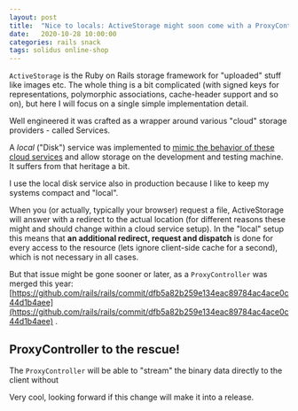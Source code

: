 ```yaml
---
layout: post
title:  "Nice to locals: ActiveStorage might soon come with a ProxyController"
date:   2020-10-28 10:00:00
categories: rails snack
tags: solidus online-shop
---
```


`ActiveStorage` is the Ruby on Rails storage framework for "uploaded" stuff like
images etc.
The whole thing is a bit complicated (with signed
keys for representations, polymorphic associations, cache-header support and so on), but here I will focus
on a single simple implementation detail.

Well engineered it was crafted as a wrapper around various "cloud" storage
providers - called Services. 

A *local* ("Disk") service was implemented to [mimic the behavior of these
cloud services](https://discuss.rubyonrails.org/t/local-activestorage-and-url-expiration-with-big-long-file-uploads/74749/12)
 and allow storage on the development and testing machine. It suffers from that
heritage a bit.

I use the local disk service also in production because I like to keep my
systems compact and "local".

When you (or actually, typically your browser) request a file, ActiveStorage
will answer with a redirect to the actual location (for different reasons these
might and should change within a cloud service setup). In the "local" setup this
means that **an additional redirect, request and dispatch** is done for every
access to the resource (lets ignore client-side cache for a second), which is
not necessary in all cases.

But that issue might be gone sooner or later, as a `ProxyController` was merged
this year: [https://github.com/rails/rails/commit/dfb5a82b259e134eac89784ac4ace0c44d1b4aee](https://github.com/rails/rails/commit/dfb5a82b259e134eac89784ac4ace0c44d1b4aee) .

## ProxyController to the rescue!

The `ProxyController` will be able to "stream" the binary data directly to the
client without 

Very cool, looking forward if this change will make it into a release.
